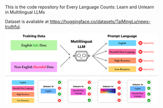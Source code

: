 ﻿This is the code repository for Every Language Counts: Learn and Unlearn in Multilingual LLMs

Dataset is avaliable at https://huggingface.co/datasets/TaiMingLu/news-truthful.

![](pics/teaser.png)
